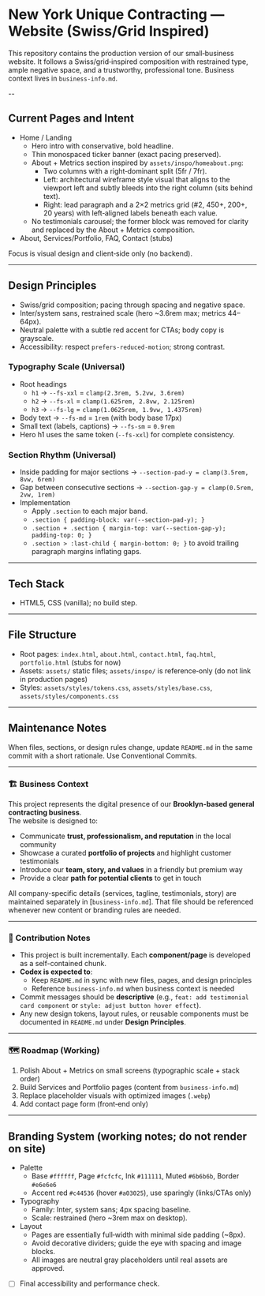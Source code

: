 # New York Unique Contracting — Website (Swiss/Grid Inspired)

This repository contains the production version of our small‑business website.
It follows a Swiss/grid‑inspired composition with restrained type, ample negative
space, and a trustworthy, professional tone. Business context lives in
`business-info.md`.

--

## Current Pages and Intent

-  Home / Landing
   - Hero intro with conservative, bold headline.
   - Thin monospaced ticker banner (exact pacing preserved).
   - About + Metrics section inspired by `assets/inspo/homeabout.png`:
     - Two columns with a right‑dominant split (5fr / 7fr).
     - Left: architectural wireframe style visual that aligns to the viewport
       left and subtly bleeds into the right column (sits behind text).
     - Right: lead paragraph and a 2×2 metrics grid (#2, 450+, 200+, 20 years)
       with left‑aligned labels beneath each value.
   - No testimonials carousel; the former block was removed for clarity and
     replaced by the About + Metrics composition.
-  About, Services/Portfolio, FAQ, Contact (stubs)

Focus is visual design and client‑side only (no backend).

---

## Design Principles

- Swiss/grid composition; pacing through spacing and negative space.
- Inter/system sans, restrained scale (hero ~3.6rem max; metrics 44–64px).
- Neutral palette with a subtle red accent for CTAs; body copy is grayscale.
- Accessibility: respect `prefers-reduced-motion`; strong contrast.

### Typography Scale (Universal)
- Root headings
  - `h1` → `--fs-xxl` = `clamp(2.3rem, 5.2vw, 3.6rem)`
  - `h2` → `--fs-xl` = `clamp(1.625rem, 2.8vw, 2.125rem)`
  - `h3` → `--fs-lg` = `clamp(1.0625rem, 1.9vw, 1.4375rem)`
- Body text → `--fs-md` = `1rem` (with body base 17px)
- Small text (labels, captions) → `--fs-sm` = `0.9rem`
- Hero h1 uses the same token (`--fs-xxl`) for complete consistency.

### Section Rhythm (Universal)
- Inside padding for major sections → `--section-pad-y = clamp(3.5rem, 8vw, 6rem)`
- Gap between consecutive sections → `--section-gap-y = clamp(0.5rem, 2vw, 1rem)`
- Implementation
  - Apply `.section` to each major band.
  - `.section { padding-block: var(--section-pad-y); }`
  - `.section + .section { margin-top: var(--section-gap-y); padding-top: 0; }`
  - `.section > :last-child { margin-bottom: 0; }` to avoid trailing paragraph margins inflating gaps.

---

## Tech Stack

- HTML5, CSS (vanilla); no build step.

---

## File Structure

- Root pages: `index.html`, `about.html`, `contact.html`, `faq.html`, `portfolio.html` (stubs for now)
- Assets: `assets/` static files; `assets/inspo/` is reference‑only (do not link in production pages)
- Styles: `assets/styles/tokens.css`, `assets/styles/base.css`, `assets/styles/components.css`

---

## Maintenance Notes
When files, sections, or design rules change, update `README.md` in the same
commit with a short rationale. Use Conventional Commits.

---

### 🏗 Business Context
This project represents the digital presence of our **Brooklyn-based general contracting business**.  
The website is designed to:  
- Communicate **trust, professionalism, and reputation** in the local community  
- Showcase a curated **portfolio of projects** and highlight customer testimonials  
- Introduce our **team, story, and values** in a friendly but premium way  
- Provide a clear **path for potential clients** to get in touch  

All company-specific details (services, tagline, testimonials, story) are maintained separately in [`business-info.md`]. That file should be referenced whenever new content or branding rules are needed.

---

### 🤝 Contribution Notes
- This project is built incrementally. Each **component/page** is developed as a self-contained chunk.  
- **Codex is expected to**:  
  - Keep `README.md` in sync with new files, pages, and design principles  
  - Reference `business-info.md` when business context is needed   
- Commit messages should be **descriptive** (e.g., `feat: add testimonial card component` or `style: adjust button hover effect`).  
- Any new design tokens, layout rules, or reusable components must be documented in `README.md` under **Design Principles**.  

---

### 🗺 Roadmap (Working)
1) Polish About + Metrics on small screens (typographic scale + stack order)
2) Build Services and Portfolio pages (content from `business-info.md`)
3) Replace placeholder visuals with optimized images (`.webp`)
4) Add contact page form (front‑end only)

---

## Branding System (working notes; do not render on site)

- Palette
  - Base `#ffffff`, Page `#fcfcfc`, Ink `#111111`, Muted `#6b6b6b`, Border `#e6e6e6`
  - Accent red `#c44536` (hover `#a03025`), use sparingly (links/CTAs only)
- Typography
  - Family: Inter, system sans; 4px spacing baseline.
  - Scale: restrained (hero ~3rem max on desktop).
- Layout
  - Pages are essentially full‑width with minimal side padding (~8px).
  - Avoid decorative dividers; guide the eye with spacing and image blocks.
  - All images are neutral gray placeholders until real assets are approved.
- [ ] Final accessibility and performance check.
